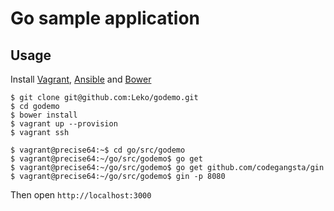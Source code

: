 
# Go sample application

## Usage
Install [Vagrant](https://www.vagrantup.com/downloads.html), [Ansible](http://docs.ansible.com/intro_installation.html) and [Bower](http://bower.io/#install-bower)

```
$ git clone git@github.com:Leko/godemo.git
$ cd godemo
$ bower install
$ vagrant up --provision
$ vagrant ssh

$ vagrant@precise64:~$ cd go/src/godemo
$ vagrant@precise64:~/go/src/godemo$ go get
$ vagrant@precise64:~/go/src/godemo$ go get github.com/codegangsta/gin
$ vagrant@precise64:~/go/src/godemo$ gin -p 8080
```

Then open `http://localhost:3000`

